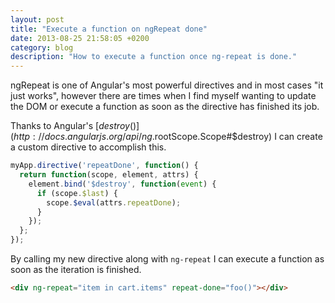 ```yaml
---
layout: post
title: "Execute a function on ngRepeat done"
date: 2013-08-25 21:58:05 +0200
category: blog
description: "How to execute a function once ng-repeat is done."
---
```


ngRepeat is one of Angular's most powerful directives and in most cases "it just works", however there are times when I find myself wanting to update the DOM or execute a function as soon as the directive has finished its job.

Thanks to Angular's [$destroy()](http://docs.angularjs.org/api/ng.$rootScope.Scope#$destroy) I can create a custom directive to accomplish this.

~~~ javascript
myApp.directive('repeatDone', function() {
  return function(scope, element, attrs) {
    element.bind('$destroy', function(event) {
      if (scope.$last) {
        scope.$eval(attrs.repeatDone);
      }
    });
  };
});
~~~

By calling my new directive along with ``ng-repeat`` I can execute a function as soon as the iteration is finished.

~~~ html
<div ng-repeat="item in cart.items" repeat-done="foo()"></div>
~~~
